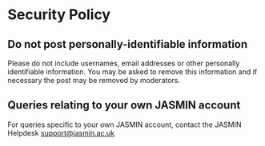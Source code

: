 # Security Policy

## Do not post personally-identifiable information

Please do not include usernames, email addresses or other personally identifiable information.
You may be asked to remove this information and if necessary the post may be removed by moderators.

## Queries relating to your own JASMIN account

For queries specific to your own JASMIN account, contact the JASMIN Helpdesk support@jasmin.ac.uk

